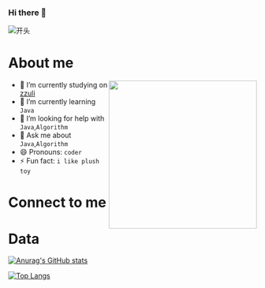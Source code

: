 ### Hi there 👋


![开头](https://rishavanand.github.io/static/images/greetings.gif)

# About me

<img src="https://raw.githubusercontent.com/abhisheknaiidu/abhisheknaiidu/master/code.gif" align="right" width="300" hight="300" >

- 🔭 I’m currently studying on [zzuli](http://www.zzuli.edu.cn/)
- 🌱 I’m currently learning `Java`
- 🤔 I’m looking for help with `Java`,`Algorithm`
- 💬 Ask me about `Java`,`Algorithm`
- 😄 Pronouns: `coder`
- ⚡ Fun fact: `i like plush toy`  


# Connect to me


# Data

[![Anurag's GitHub stats](https://github-readme-stats.vercel.app/api?username=meteor-z)](http://liuzechen.top)

[![Top Langs](https://github-readme-stats.vercel.app/api/top-langs/?username=anuraghazra&layout=compact)](http://liuzechen.top)
